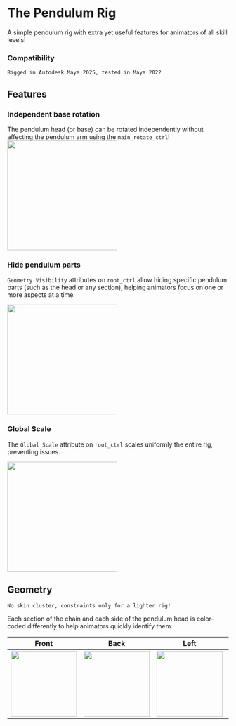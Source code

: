 # The Pendulum Rig
A simple pendulum rig with extra yet useful features for animators of all skill levels!

### Compatibility

```
Rigged in Autodesk Maya 2025, tested in Maya 2022
```

## Features

### Independent base rotation
The pendulum head (or base) can be rotated independently without affecting the pendulum arm using the ``main_rotate_ctrl``!
<img src="https://github.com/user-attachments/assets/73b88325-da2c-45e3-8798-93921e22f30e" width="250" height="250">

### Hide pendulum parts
``Geometry Visibility`` attributes on ``root_ctrl`` allow hiding specific pendulum parts (such as the head or any section), helping animators focus on one or more aspects at a time.

<img src="https://github.com/user-attachments/assets/f28d4099-b698-471a-866a-2e269267639e" width="250" height="250">


### Global Scale
The ``Global Scale`` attribute on ``root_ctrl`` scales uniformly the entire rig, preventing issues.

<img src="https://github.com/user-attachments/assets/fbb68ddd-0929-4fae-8688-b3f8d8f3cd9f" width="250" height="250">


## Geometry

```
No skin cluster, constraints only for a lighter rig!
```

Each section of the chain and each side of the pendulum head is color-coded differently to help animators quickly identify them.

| Front | Back | Left | Right |
|--------|--------|--------|--------|
| <img src="https://github.com/user-attachments/assets/9aca7cea-605e-4489-b957-93b65ab97b85" width="150"> | <img src="https://github.com/user-attachments/assets/3126a39e-29ef-477d-a854-e3cf66626cb5" width="150"> | <img src="https://github.com/user-attachments/assets/da6c071c-5d71-4d71-8fa9-4b63f54e2f4b" width="150"> | <img src="https://github.com/user-attachments/assets/b754ff2a-ce88-444e-a9a3-684e26b89489" width="150"> |
